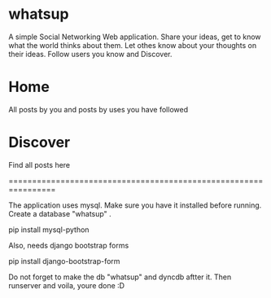whatsup
=======


A simple Social Networking Web application. Share your ideas, get to know what the world thinks about them. Let othes know about your thoughts on their ideas. Follow users you know and Discover.

Home
====
All posts by you and posts by uses you have followed

Discover
========
Find all posts here

================================================================

The application uses mysql. Make sure you have it installed before running. Create a database "whatsup" .

  pip install mysql-python

Also, needs django bootstrap forms

  pip install django-bootstrap-form
  
Do not forget to make the db "whatsup" and dyncdb aftter it. Then runserver and voila, youre done :D
